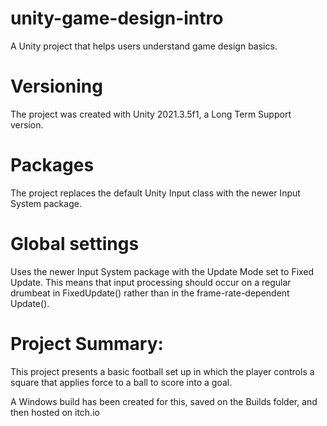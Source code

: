 # unity-game-design-intro
A Unity project that helps users understand game design basics.

# Versioning
The project was created with Unity 2021.3.5f1, a Long Term Support version.

# Packages
The project replaces the default Unity Input class with the newer Input System package.

# Global settings
Uses the newer Input System package with the Update Mode set to Fixed Update.  This means that input processing should occur on a regular drumbeat in FixedUpdate() rather than in the frame-rate-dependent Update().

# Project Summary:
This project presents a basic football set up in which the player controls a square that applies force to a ball to score into a goal.

A Windows build has been created for this, saved on the Builds folder, and then hosted on itch.io


